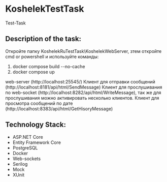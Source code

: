 # KoshelekTestTask
Test-Task 
## Description of the task:
Откройте папку KoshelekRuTestTask\KoshelekWebServer, зтем откройте cmd or powershell и используйте команды: 
1) docker compose build --no-cache
2) docker compose up

web-server (http://localhost:25545/)
  Клиент для отправки сообщений (http://localhost:8181/api/html/SendMessage)
  Клиент для прослушивания по web-socket (http://localhost:8282/api/html/WriteMessage), так же для прослушивания можно активировать несколько клиентов.
  Клиент для просмотра сообщений по дате (http://localhost:8383/api/html/GetHisoryMessage)

## Technology Stack:
* ASP.NET Core
* Entity Framework Core
* PostgreSQL
* Docker
* Web-sockets
* Serilog
* Mock
* XUnit

